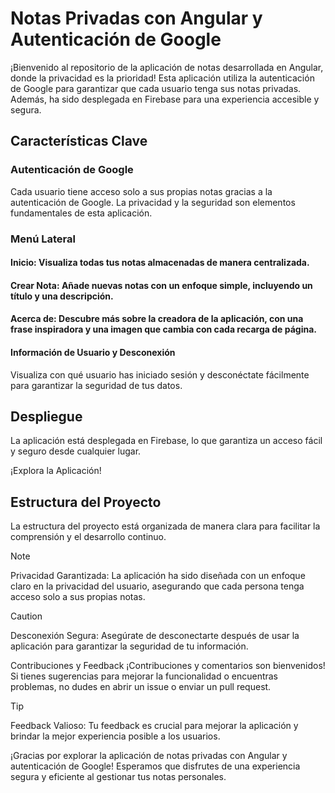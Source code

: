 # Notas Privadas con Angular y Autenticación de Google
¡Bienvenido al repositorio de la aplicación de notas desarrollada en Angular, donde la privacidad es la prioridad! Esta aplicación utiliza la autenticación de Google para garantizar que cada usuario tenga sus notas privadas. Además, ha sido desplegada en Firebase para una experiencia accesible y segura.

## Características Clave
### Autenticación de Google
Cada usuario tiene acceso solo a sus propias notas gracias a la autenticación de Google. La privacidad y la seguridad son elementos fundamentales de esta aplicación.
### Menú Lateral
#### Inicio: Visualiza todas tus notas almacenadas de manera centralizada.
#### Crear Nota: Añade nuevas notas con un enfoque simple, incluyendo un título y una descripción.
#### Acerca de: Descubre más sobre la creadora de la aplicación, con una frase inspiradora y una imagen que cambia con cada recarga de página.
#### Información de Usuario y Desconexión
Visualiza con qué usuario has iniciado sesión y desconéctate fácilmente para garantizar la seguridad de tus datos.
## Despliegue
La aplicación está desplegada en Firebase, lo que garantiza un acceso fácil y seguro desde cualquier lugar.

¡Explora la Aplicación!

## Estructura del Proyecto
La estructura del proyecto está organizada de manera clara para facilitar la comprensión y el desarrollo continuo.

> [!NOTE]
> Privacidad Garantizada: La aplicación ha sido diseñada con un enfoque claro en la privacidad del usuario, asegurando que cada persona tenga acceso solo a sus propias notas.

> [!CAUTION]
> Desconexión Segura: Asegúrate de desconectarte después de usar la aplicación para garantizar la seguridad de tu información.

Contribuciones y Feedback
¡Contribuciones y comentarios son bienvenidos! Si tienes sugerencias para mejorar la funcionalidad o encuentras problemas, no dudes en abrir un issue o enviar un pull request.

> [!TIP]
> Feedback Valioso: Tu feedback es crucial para mejorar la aplicación y brindar la mejor experiencia posible a los usuarios.

¡Gracias por explorar la aplicación de notas privadas con Angular y autenticación de Google! Esperamos que disfrutes de una experiencia segura y eficiente al gestionar tus notas personales.
